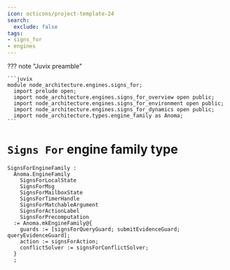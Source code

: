 ```yaml
---
icon: octicons/project-template-24
search:
  exclude: false
tags:
- signs_for
- engines
---
```


??? note "Juvix preamble"

    ```juvix
    module node_architecture.engines.signs_for;
      import prelude open;
      import node_architecture.engines.signs_for_overview open public;
      import node_architecture.engines.signs_for_environment open public;
      import node_architecture.engines.signs_for_dynamics open public;
      import node_architecture.types.engine_family as Anoma;
    ```

# `Signs For` engine family type

<!-- --8<-- [start:signs-for-engine-family] -->
```juvix
SignsForEngineFamily :
  Anoma.EngineFamily
    SignsForLocalState
    SignsForMsg
    SignsForMailboxState
    SignsForTimerHandle
    SignsForMatchableArgument
    SignsForActionLabel
    SignsForPrecomputation
  := Anoma.mkEngineFamily@{
    guards := [signsForQueryGuard; submitEvidenceGuard; queryEvidenceGuard];
    action := signsForAction;
    conflictSolver := signsForConflictSolver;
  }
  ;
```
<!-- --8<-- [end:signs-for-engine-family] -->
